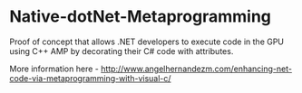 # Native-dotNet-Metaprogramming
Proof of concept that allows .NET developers to execute code in the GPU using C++ AMP by decorating their C# code with attributes.

More information here - http://www.angelhernandezm.com/enhancing-net-code-via-metaprogramming-with-visual-c/
